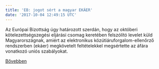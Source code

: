 ```yaml
---
title: 'EB: jogot sért a magyar EKÁER'
date: '2017-10-04 12:49:15 UTC'
---
```


Az Európai Bizottság úgy határozott szerdán, hogy az októberi kötelezettségszegési eljárási csomag keretében felszólító levelet küld Magyarországnak, amiért az elektronikus közútiáruforgalom-ellenőrző rendszerben (ekáer) megkövetelt feltételekkel megsértette az áfára vonatkozó uniós szabályokat.


[Bővebben](http://ift.tt/2fKTiw7)
